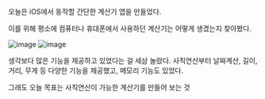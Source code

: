 오늘은 iOS에서 동작할 간단한 계산기 앱을 만들었다.

이를 위해 평소에 컴퓨터나 휴대폰에서 사용하던 계산기는 어떻게 생겼는지 찾아봤다.


![image](https://github.com/kex8977/---iOS-3-/assets/46492883/4e3ed70e-4cb4-45c2-bb39-68d9a7adf9f5)
![image](https://github.com/kex8977/---iOS-3-/assets/46492883/5ba26886-249d-402d-a50d-1446ef217512)


생각보다 많은 기능을 제공하고 있었다는 걸 세삼 놀랐다.
사칙연산부터 날짜계산, 길이, 거리, 무게 등 다양한 기능을 제공했고, 메모리 기능도 있었다.

그래도 오늘 목표는 사칙연산이 가능한 계산기를 만들어 보는 것

